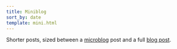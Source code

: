```yaml
---
title: Miniblog
sort_by: date
template: mini.html
---
```


Shorter posts, sized between a [microblog] post and a full [blog post].

[microblog]: https://bsky.app/profile/alilleybrinker.com
[blog post]: @/blog/_index.md
